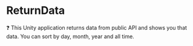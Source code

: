 # ReturnData
❓ This Unity application returns data from public API and shows you that data. You can sort by day, month, year and all time.

